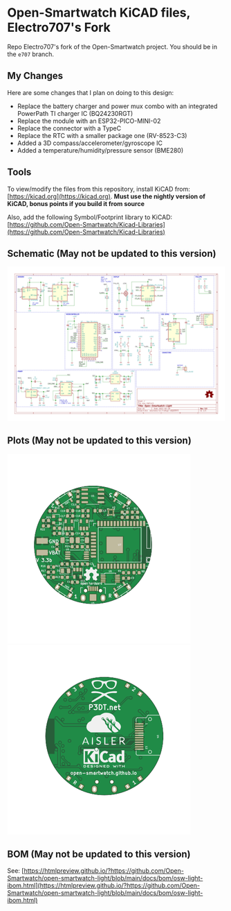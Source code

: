 # Open-Smartwatch KiCAD files, Electro707's Fork

Repo Electro707's fork of the Open-Smartwatch project. You should be in the `e707` branch.

## My Changes
Here are some changes that I plan on doing to this design:
- Replace the battery charger and power mux combo with an integrated PowerPath TI charger IC (BQ24230RGT)
- Replace the module with an ESP32-PICO-MINI-02
- Replace the connector with a TypeC
- Replace the RTC with a smaller package one (RV-8523-C3)
- Added a 3D compass/accelerometer/gyroscope IC
- Added a temperature/humidity/pressure sensor (BME280)

## Tools

To view/modify the files from this repository, install KiCAD from: [https://kicad.org](https://kicad.org). 
__Must use the nightly version of KiCAD, bonus points if you build it from source__

Also, add the following Symbol/Footprint library to KiCAD: [https://github.com/Open-Smartwatch/Kicad-Libraries](https://github.com/Open-Smartwatch/Kicad-Libraries)

## Schematic (May not be updated to this version)
[![Schematic](docs/img/osw-light-schematic.svg)](docs/osw-light-schematic.pdf)

## Plots (May not be updated to this version)
[![front](docs/img/osw-light-top.svg)](docs/img/osw-light-top.svg)
[![bottom](docs/img/osw-light-bottom.svg)](docs/img/osw-light-bottom.svg)

## BOM (May not be updated to this version)

See: [https://htmlpreview.github.io/?https://github.com/Open-Smartwatch/open-smartwatch-light/blob/main/docs/bom/osw-light-ibom.html](https://htmlpreview.github.io/?https://github.com/Open-Smartwatch/open-smartwatch-light/blob/main/docs/bom/osw-light-ibom.html)

